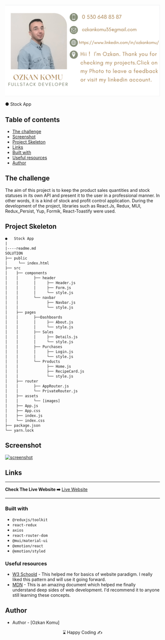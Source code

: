 <p align="center">
<a href="https://www.linkedin.com/in/ozkankomu/" target="_blank"><img src="photo1.png" alt="screenshot" target=_blanked></a>
</p>

●	Stock App
## Table of contents

  - [The challenge](#the-challenge)
  - [Screenshot](#screenshot)
  - [Project Skeleton ](#project-skeleton)
  - [Links](#links)
  - [Built with](#built-with)
  - [Useful resources](#useful-resources)
  - [Author](#author)

## The challenge
The aim of this project is to keep the product sales quantities and stock statuses in its own API and present it to the user in a professional manner. In other words, it is a kind of stock and profit control application. During the development of the project, libraries such as React.Js, Redux, MUI, Redux_Persist, Yup, Formik, React-Toastify were used.

## Project Skeleton

```
●	Stock App
|
|----readme.md       
SOLUTION
├── public
│     └── index.html
├── src
│    ├── components
│    │       ├── header
│    │       │     ├── Header.js
│    │       │     ├── Form.js
│    │       │     └── style.js
│    │       └── navbar
│    │             ├── Navbar.js
│    │             └── style.js
│    ├── pages
│    │       ├──Dashboards
│    │       │     ├── About.js
│    │       │     └── style.js
│    │       ├── Sales
│    │       │     ├── Details.js
│    │       │     └── style.js
│    │       ├── Purchases
│    │       │     ├── Login.js
│    │       │     └── style.js
│    │       └── Products
│    │             ├── Home.js
│    │             ├── RecipeCard.js
│    │             └── style.js
│    ├── router
│    │       ├── AppRouter.js
│    │       └── PrivateRouter.js
│    ├── assets
│    │       └── [images]
│    ├── App.js
│    ├── App.css
│    ├── index.js
│    └── index.css
├── package.json
└── yarn.lock
```


## Screenshot
<p align="left">
<a href="https://ozkankomu.github.io/stock/"><img src="screen.gif" alt="screenshot" target=_blanked></a>
</p>



## Links
<hr>
<b>Check The Live Website ➡️</b> <a href="https://ozkankomu.github.io/stock/"> Live Website </a> 
<hr>

### Built with

- `@reduxjs/toolkit`
- `react-redux`
- `axios`
- `react-router-dom`
- `@mui/material-ui`
- `@emotion/react`
- `@emotion/styled`



### Useful resources

- [W3 Schoold](https://www.w3schools.com/) - This helped me for basics of website paradigm. I really liked this pattern and will use it going forward.
- [MDN](https://developer.mozilla.org/en-US/) - This is an amazing document which helped me finally understand deep sides of web development. I'd recommend it to anyone still learning these concepts.


## Author

- Author - [Ozkan Komu]

<center> &#8987; Happy Coding  &#9997; </center>
